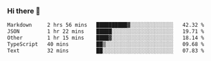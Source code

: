 ### Hi there 👋

<!--
**WShiBin/WShiBin** is a ✨ _special_ ✨ repository because its `README.md` (this file) appears on your GitHub profile.

Here are some ideas to get you started:

- 🔭 I’m currently working on ...
- 🌱 I’m currently learning ...
- 👯 I’m looking to collaborate on ...
- 🤔 I’m looking for help with ...
- 💬 Ask me about ...
- 📫 How to reach me: ...
- 😄 Pronouns: ...
- ⚡ Fun fact: ...
-->

<!--START_SECTION:waka-->

```txt
Markdown     2 hrs 56 mins   ██████████▓░░░░░░░░░░░░░░   42.32 %
JSON         1 hr 22 mins    █████░░░░░░░░░░░░░░░░░░░░   19.71 %
Other        1 hr 15 mins    ████▓░░░░░░░░░░░░░░░░░░░░   18.14 %
TypeScript   40 mins         ██▒░░░░░░░░░░░░░░░░░░░░░░   09.68 %
Text         32 mins         ██░░░░░░░░░░░░░░░░░░░░░░░   07.83 %
```

<!--END_SECTION:waka-->
